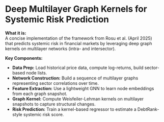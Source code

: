 # Deep Multilayer Graph Kernels for Systemic Risk Prediction

**What it is:**  
A concise implementation of the framework from Rosu et al. (April 2025) that predicts systemic risk in financial markets by leveraging deep graph kernels on multilayer networks (intra- and intersector).

**Key Components:**  
- **Data Prep:** Load historical price data, compute log-returns, build sector-based node lists.  
- **Network Construction:** Build a sequence of multilayer graphs representing sector correlations over time.  
- **Feature Extraction:** Use a lightweight GNN to learn node embeddings from each graph snapshot.  
- **Graph Kernel:** Compute Weisfeiler-Lehman kernels on multilayer snapshots to capture structural changes.  
- **Risk Prediction:** Train a kernel-based regressor to estimate a DebtRank-style systemic risk score.  

